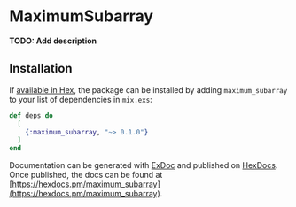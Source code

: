 # MaximumSubarray

**TODO: Add description**

## Installation

If [available in Hex](https://hex.pm/docs/publish), the package can be installed
by adding `maximum_subarray` to your list of dependencies in `mix.exs`:

```elixir
def deps do
  [
    {:maximum_subarray, "~> 0.1.0"}
  ]
end
```

Documentation can be generated with [ExDoc](https://github.com/elixir-lang/ex_doc)
and published on [HexDocs](https://hexdocs.pm). Once published, the docs can
be found at [https://hexdocs.pm/maximum_subarray](https://hexdocs.pm/maximum_subarray).

